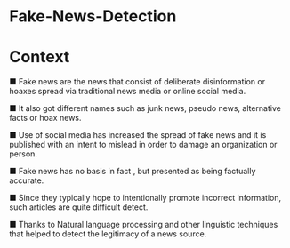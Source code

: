 # Fake-News-Detection
# Context

■ Fake news are the news that consist of deliberate disinformation or hoaxes spread
via traditional news media or online social media.

■ It also got different names such as junk news, pseudo news, alternative facts or
hoax news.

■ Use of social media has increased the spread of fake news and it is published with
an intent to mislead in order to damage an organization or person.

■ Fake news has no basis in fact , but presented as being factually accurate.

■ Since they typically hope to intentionally promote incorrect information, such articles
are quite difficult detect.

■ Thanks to Natural language processing and other linguistic techniques that helped
to detect the legitimacy of a news source.
